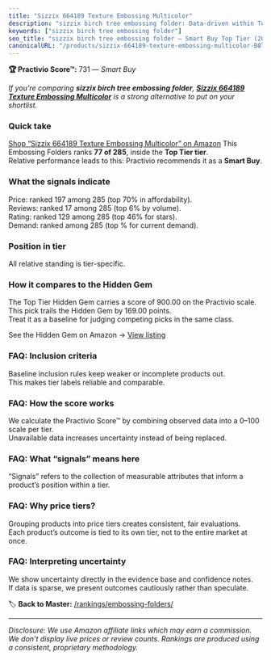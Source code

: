 ```yaml
---
title: "Sizzix 664189 Texture Embossing Multicolor"
description: "sizzix birch tree embossing folder: Data-driven within Top Tier ranking using the Practivio Score™. Positioned by quality, value, demand, findability, momentum."
keywords: ["sizzix birch tree embossing folder"]
seo_title: "sizzix birch tree embossing folder — Smart Buy Top Tier (2025)"
canonicalURL: "/products/sizzix-664189-texture-embossing-multicolor-B07ZQQK1R8/"
---
```


**🏆 Practivio Score™:** 731 — _Smart Buy_


*If you're comparing **sizzix birch tree embossing folder**, **[Sizzix 664189 Texture Embossing Multicolor](https://www.amazon.com/dp/B07ZQQK1R8?tag=practivio-20)** is a strong alternative to put on your shortlist.*
### Quick take
[Shop “Sizzix 664189 Texture Embossing Multicolor” on Amazon](https://www.amazon.com/dp/B07ZQQK1R8?tag=practivio-20)
This Embossing Folders ranks **77 of 285**, inside the **Top Tier tier**.  
Relative performance leads to this: Practivio recommends it as a **Smart Buy**.

### What the signals indicate
Price: ranked 197 among 285 (top 70% in affordability).  
Reviews: ranked 17 among 285 (top 6% by volume).  
Rating: ranked 129 among 285 (top 46% for stars).  
Demand: ranked  among 285 (top % for current demand).

### Position in tier
All relative standing is tier-specific.

### How it compares to the Hidden Gem
The Top Tier Hidden Gem carries a score of 900.00 on the Practivio scale.  
This pick trails the Hidden Gem by 169.00 points.  
Treat it as a baseline for judging competing picks in the same class.  

See the Hidden Gem on Amazon → [View listing](https://www.amazon.com/dp/B001BDI70A?tag=practivio-20)

### FAQ: Inclusion criteria
Baseline inclusion rules keep weaker or incomplete products out.  
This makes tier labels reliable and comparable.

### FAQ: How the score works
We calculate the Practivio Score™ by combining observed data into a 0–100 scale per tier.  
Unavailable data increases uncertainty instead of being replaced.

### FAQ: What “signals” means here
“Signals” refers to the collection of measurable attributes that inform a product’s position within a tier.

### FAQ: Why price tiers?
Grouping products into price tiers creates consistent, fair evaluations.  
Each product’s outcome is tied to its own tier, not to the entire market at once.

### FAQ: Interpreting uncertainty
We show uncertainty directly in the evidence base and confidence notes.  
If data is sparse, we present outcomes cautiously rather than speculate.


🏷️ **Back to Master:** [/rankings/embossing-folders/](/rankings/embossing-folders/)

---
_Disclosure: We use Amazon affiliate links which may earn a commission. We don’t display live prices or review counts. Rankings are produced using a consistent, proprietary methodology._

